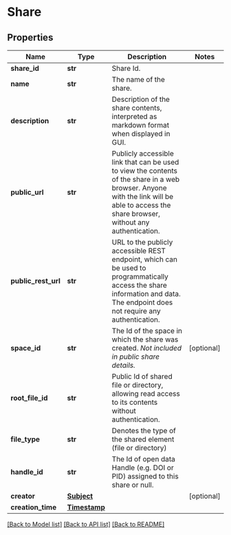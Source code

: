 # Share

## Properties
Name | Type | Description | Notes
------------ | ------------- | ------------- | -------------
**share_id** | **str** | Share Id. | 
**name** | **str** | The name of the share. | 
**description** | **str** | Description of the share contents, interpreted as markdown format when displayed in GUI. | 
**public_url** | **str** | Publicly accessible link that can be used to view the contents of the share in a web browser. Anyone with the link will be able to access the share browser, without any authentication.  | 
**public_rest_url** | **str** | URL to the publicly accessible REST endpoint, which can be used to programmatically access the share information and data. The endpoint does not require any authentication.  | 
**space_id** | **str** | The Id of the space in which the share was created. *Not included in public share details.*  | [optional] 
**root_file_id** | **str** | Public Id of shared file or directory, allowing read access to its contents without authentication. | 
**file_type** | **str** | Denotes the type of the shared element (file or directory) | 
**handle_id** | **str** | The Id of open data Handle (e.g. DOI or PID) assigned to this share or null. | 
**creator** | [**Subject**](Subject.md) |  | [optional] 
**creation_time** | [**Timestamp**](Timestamp.md) |  | 

[[Back to Model list]](../README.md#documentation-for-models) [[Back to API list]](../README.md#documentation-for-api-endpoints) [[Back to README]](../README.md)

